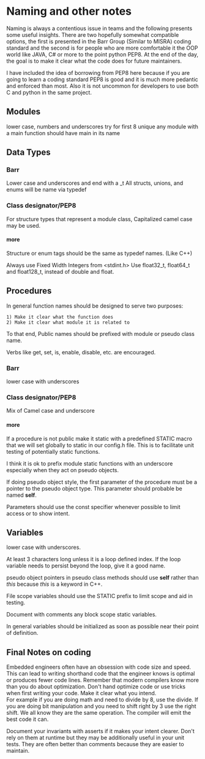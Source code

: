 # Naming and other notes #
Naming is always a contentious issue in teams and the following presents
some useful insights.  There are two hopefully somewhat compatible options,
the first is presented in the Barr Group (Similar to MISRA) coding standard and the second is
for people who are more comfortable it the OOP world like JAVA, C# or more to the point python PEP8.
At the end of the day, the goal is to make it clear what the code does for future maintainers. 

I have included the idea of borrowing from PEP8 here because if you are going to learn a coding standard PEP8 is good and it is much more pedantic and enforced than most. Also it is not uncommon for developers to use both C and python in the same project.




## Modules ##
lower case, numbers and underscores
try for first 8 unique
any module with a main function should have main in its name

## Data Types ##
### Barr ###
Lower case and underscores and end with a _t
All structs, unions, and enums will be name via typedef

### Class designator/PEP8 ###
For structure types that represent a module class, Capitalized camel case may be used.

#### more ####
Structure or enum tags should be the same as typedef names. (Like C++)

Always use Fixed Width Integers from <stdint.h>
Use float32_t, float64_t and float128_t, instead of double and float.


## Procedures ##
In general function names should be designed to serve two purposes:

	1) Make it clear what the function does
	2) Make it clear what module it is related to
	
To that end, Public names should be prefixed with module or pseudo class name.

Verbs like get, set, is, enable, disable, etc. are encouraged.

### Barr ###
lower case with underscores

### Class designator/PEP8 ###
Mix of Camel case and underscore 

#### more ####
If a procedure is not public make it static with a predefined STATIC macro that we will set globally to static in our config.h file.  This is to facilitate unit testing of potentially static functions.

I think it is ok to prefix module static functions with an underscore especially when they act on pseudo objects.

If doing pseudo object style, the first parameter of the procedure must be a pointer to the pseudo object type.  This parameter should probable be named **self**.

Parameters should use the const specifier whenever possible to limit access or to show intent.

## Variables ##
lower case with underscores.

At least 3 characters long unless it is a loop defined index.  If the loop variable needs to persist beyond the loop, give it a good name.

pseudo object pointers in pseudo class methods should use **self** rather than *this* because *this* is a keyword in C++.

File scope variables should use the STATIC prefix to limit scope and aid in testing.

Document with comments any block scope static variables. 

In general variables should be initialized as soon as possible near their point of definition.


## Final Notes on coding ##
Embedded engineers often have an obsession with code size and speed.
This can lead to writing shorthand code that the engineer knows is optimal or produces fewer code lines.
Remember that modern compilers know more than you do about optimization.
Don't hand optimize code or use tricks when first writing your code. Make it clear what you intend.  
For example if you are doing math and need to divide by 8, use the divide.
If you are doing bit manipulation and you need to shift right by 3 use the right shift.  We all know they are the same operation. The compiler will emit the best code it can.

Document your invariants with asserts if it makes your intent clearer. Don't rely on them at runtime but they may be additionally useful in your unit tests.  They are often better than comments because they are easier to maintain.




